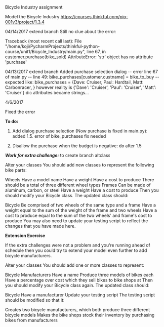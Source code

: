 Bicycle Industry assignment

Model the Bicycle Industry
https://courses.thinkful.com/pip-001v3/project/1.3.4


04/14/2017 extend branch
Still no clue about the error:

Traceback (most recent call last):
  File "/home/koji/PycharmProjects/thinkful-python-course/unit1/Bicycle_Industry/main.py", line 67, in <module>
    customer.purchase(bike_sold)
AttributeError: 'str' object has no attribute 'purchase'


04/13/2017 extend branch
Added purchase selection dialog -- error line 67 of main.py --
line 49: bike_purchases[customer.custname] = bike_to_buy
-- expected like: bike_purchases = {Dave: Cruiser, Paul: Hardtail, Matt: Carbonracer, }
 however reality is {'Dave': 'Cruiser', 'Paul': 'Cruiser', 'Matt': 'Cruiser'} dic attributes became strings...


4/6/2017

Fixed the error

**To do:**

1. Add dialog purchase selection (Now purchase is fixed in main.py): added
1.5. error of bike_purchases fix needed

2.  Disallow the purchase when the budget is negative: do after 1.5

_**Work for extra challenge:**_ to create branch altclass

Alter your classes
You should add new classes to represent the following bike parts:

Wheels
Have a model name
Have a weight
Have a cost to produce
There should be a total of three different wheel types
Frames
Can be made of aluminum, carbon, or steel
Have a weight
Have a cost to produce
Then you should modify your Bicycle class. The updated class should:

Bicycle
Be comprised of two wheels of the same type and a frame
Have a weight equal to the sum of the weight of the frame and two wheels
Have a cost to produce equal to the sum of the two wheels' and frame's cost to produce
You may also need to update your testing script to reflect the changes that you have made here.

**Extension Exercise**

If the extra challenges were not a problem and you're running ahead of schedule then you could try to extend your model even further to add bicycle manufacturers.

Alter your classes
You should add one or more classes to represent:

Bicycle Manufacturers
Have a name
Produce three models of bikes each
Have a percentage over cost which they sell bikes to bike shops at
Then you should modify your Bicycle class again. The updated class should:

Bicycle
Have a manufacturer
Update your testing script
The testing script should be modified so that it:

Creates two bicycle manufacturers, which both produce three different bicycle models
Makes the bike shops stock their inventory by purchasing bikes from manufacturers